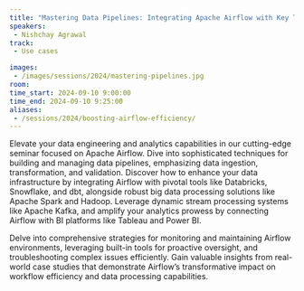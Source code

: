 ```yaml
---
title: "Mastering Data Pipelines: Integrating Apache Airflow with Key Tools for Advanced Analytics"
speakers:
 - Nishchay Agrawal
track:
 - Use cases

images:
 - /images/sessions/2024/mastering-pipelines.jpg 
room: 
time_start: 2024-09-10 9:00:00
time_end: 2024-09-10 9:25:00
aliases:
 - /sessions/2024/boosting-airflow-efficiency/
---
```


Elevate your data engineering and analytics capabilities in our cutting-edge seminar focused on Apache Airflow. Dive into sophisticated techniques for building and managing data pipelines, emphasizing data ingestion, transformation, and validation. Discover how to enhance your data infrastructure by integrating Airflow with pivotal tools like Databricks, Snowflake, and dbt, alongside robust big data processing solutions like Apache Spark and Hadoop. Leverage dynamic stream processing systems like Apache Kafka, and amplify your analytics prowess by connecting Airflow with BI platforms like Tableau and Power BI.

Delve into comprehensive strategies for monitoring and maintaining Airflow environments, leveraging built-in tools for proactive oversight, and troubleshooting complex issues efficiently. Gain valuable insights from real-world case studies that demonstrate Airflow’s transformative impact on workflow efficiency and data processing capabilities.